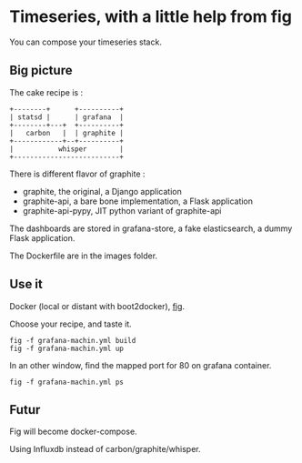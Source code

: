 Timeseries, with a little help from fig
=======================================

You can compose your timeseries stack.


Big picture
-----------

The cake recipe is :

    +--------+      +----------+
    | statsd |      | grafana  |
    +--------+---+  +----------+
    |   carbon   |  | graphite |
    +------------+--+----------+
    |           whisper        |
    +--------------------------+

There is different flavor of graphite :
 * graphite, the original, a Django application
 * graphite-api, a bare bone implementation, a Flask application
 * graphite-api-pypy, JIT python variant of graphite-api

The dashboards are stored in grafana-store, a fake elasticsearch, a dummy Flask application.

The Dockerfile are in the images folder.

Use it
------

Docker (local or distant with boot2docker), [fig](http://fig.sh).

Choose your recipe, and taste it.

    fig -f grafana-machin.yml build
    fig -f grafana-machin.yml up

In an other window, find the mapped port for 80 on grafana container.

    fig -f grafana-machin.yml ps

Futur
-----

Fig will become docker-compose.

Using Influxdb instead of carbon/graphite/whisper.
